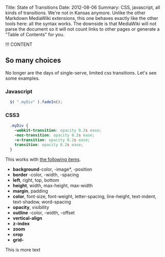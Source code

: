 Title: State of Transitions
Date: 2012-08-06
Summary: CSS, javascript, all kinds of transitions. We're not in Kansas anymore. Unlike the other Markdown MediaWiki extensions, this one behaves exactly like the other tools here: all the syntax works. The downside is that MediaWiki will not parse the document so it will not count links to other pages or generate a "Table of Contents" for you.

!!! CONTENT
## So many choices
No longer are the days of single-serve, limited css transitions. Let's see some examples.

### Javascript
```javascript
  $( ".myDiv" ).fadeIn();
```

### CSS3
```css
  .myDiv {
    -webkit-transition: opacity 0.2s ease;
    -moz-transition: opacity 0.2s ease;
    -o-transition: opacity 0.2s ease;
    transition: opacity 0.2s ease;
  }
```
This works with [the following items](http://www.w3.org/TR/2009/WD-css3-transitions-20091201/#animatable-properties-).

- __background__-color, -image*, -position
- __border__ -color, -width, -spacing
- __left__, right, top, bottom
- __height__, width, max-height, max-width
- __margin__, padding
- __color__, font-size, font-weight, letter-spacing, line-height, text-indent, text-shadow, word-spacing
- __opacity__, visibility
- __outline__ -color, -width, -offset
- __vertical-align__
- __z-index__
- __zoom__
- __crop__
- __grid-__

This is more text
